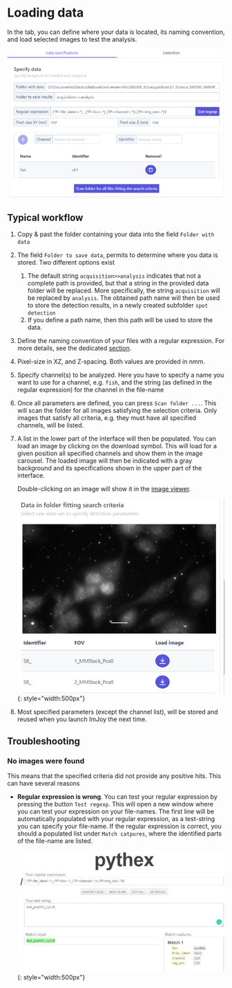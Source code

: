 
# Loading data
In the tab, you can define where your data is located, its naming convention, and load selected images
to test the analysis.

![fq-ui-data-specification.png](img/fq-ui-data-specification.png)

## Typical workflow
1. Copy & past the folder containing your data into the field `Folder with data`
2. The field `Folder to save data`, permits to determine where you data is stored. Two different options exist
    1. The default string `acquisition>>analysis` indicates that not a complete path is provided,
       but that a string in the provided data folder will be replaced. More specifically, the string `acquisition` 
       will be replaced by `analysis`. The obtained path name will then be used to store the detection results, in
       a newly created subfolder `spot detection`
    2. If you define a path name, then this path will be used to store the data. 
3. Define the naming convention of your files with a regular expression. For more details, see
   the dedicated [section](data.md#naming-convention).
4. Pixel-size in XZ, and Z-spacing. Both values are provided in nmm.
5. Specify channel(s) to be analyzed. Here you have to specify a name you want to use for a channel, e.g. `fish`,
   and the string (as defined in the regular expression) for the channel in the file-name
6. Once all parameters are defined, you can press `Scan folder ...`. This will scan the folder for all images
    satisfying the selection criteria. Only images that satisfy all criteria, e.g. they must have all specified channels, 
    will be listed. 
7. A list in the lower part of the interface will then be populated. You can load an image by clicking on the download symbol. 
    This will load for a given position all specified channels and show them in the image carousel.
    The loaded image will then be indicated with a gray background and its specifications shown in the upper part of the interface.

    Double-clicking on an image will show it in the [image viewer](imjoy-imageviewer.md).    

    ![fq-ui-scan-folder.png](img/fq-ui-scan-folder.png){: style="width:500px"}

8. Most specified parameters (except the channel list), will be stored and reused when you launch ImJoy the next time.

## Troubleshooting

### No images were found
This means that the specified criteria did not provide any positive hits. This can have several reasons

* **Regular expression is wrong**. You can test your regular expression by pressing the button `Test regexp`. 
    This will open a new window where you can test your expression on your file-names. The first line
    will be automatically populated with your regular expression, as a test-string you can specify 
    your file-name. If the regular expression is correct, you should a populated list under `Match catpures`,
    where the identified parts of the file-name are listed.

    ![ test-regexp.png](img/test-regexp.png){: style="width:500px"}
   
